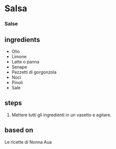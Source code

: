 



# Salsa 
  
### Salse
## ingredients
  
* Olio  
* Limone  
* Latte o panna  
* Senape  
* Pezzetti di gorgonzola  
* Noci  
* Pinoli  
* Sale
## steps
  
1. Mettere tutti gli ingredienti in un vasetto e agitare.
## based on
  
Le ricette di Nonna Aua